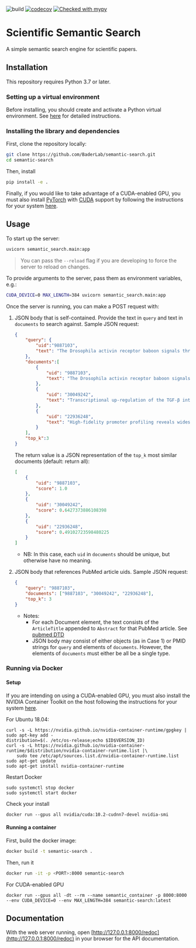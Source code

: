 ![build](https://github.com/PathwayCommons/semantic-search/workflows/build/badge.svg)
[![codecov](https://codecov.io/gh/PathwayCommons/semantic-search/branch/master/graph/badge.svg)](https://codecov.io/gh/PathwayCommons/semantic-search)
[![Checked with mypy](http://www.mypy-lang.org/static/mypy_badge.svg)](http://mypy-lang.org/)

# Scientific Semantic Search

A simple semantic search engine for scientific papers.

## Installation

This repository requires Python 3.7 or later.

### Setting up a virtual environment

Before installing, you should create and activate a Python virtual environment. See [here](https://github.com/allenai/allennlp#installing-via-pip) for detailed instructions.

### Installing the library and dependencies

First, clone the repository locally:

```bash
git clone https://github.com/BaderLab/semantic-search.git
cd semantic-search
```

Then, install

```bash
pip install -e .
```

Finally, if you would like to take advantage of a CUDA-enabled GPU, you must also install [PyTorch](https://pytorch.org/) with [CUDA](https://developer.nvidia.com/cuda-zone) support by following the instructions for your system [here](https://pytorch.org/get-started/locally/).

## Usage

To start up the server:

```bash
uvicorn semantic_search.main:app
```

> You can pass the `--reload` flag if you are developing to force the server to reload on changes.

To provide arguments to the server, pass them as environment variables, e.g.:

```bash
CUDA_DEVICE=0 MAX_LENGTH=384 uvicorn semantic_search.main:app
```

Once the server is running, you can make a POST request with:

1. JSON body that is self-contained. Provide the text in `query` and text in `documents` to search against. Sample JSON request:

    ```json
    {
        "query": {
            "uid":"9887103",
            "text": "The Drosophila activin receptor baboon signals through dSmad2 and controls cell proliferation but not patterning during larval development. The TGF-beta superfamily of growth and differentiation factors, including TGF-beta, Activins and bone morphogenetic proteins (BMPs) play critical roles in regulating the development of many organisms..."
        },
        "documents":[
            {
                "uid": "9887103",
                "text": "The Drosophila activin receptor baboon signals through dSmad2 and controls cell proliferation but not patterning during larval development. The TGF-beta superfamily of growth and differentiation factors, including TGF-beta, Activins and bone morphogenetic proteins (BMPs) play critical roles in regulating the development of many organisms..."
            },
            {
                "uid": "30049242",
                "text": "Transcriptional up-regulation of the TGF-β intracellular signaling transducer Mad of Drosophila larvae in response to parasitic nematode infection. The common fruit fly Drosophila melanogaster is an exceptional model for dissecting innate immunity..."
            },
            {
                "uid": "22936248",
                "text": "High-fidelity promoter profiling reveals widespread alternative promoter usage and transposon-driven developmental gene expression. Many eukaryotic genes possess multiple alternative promoters with distinct expression specificities..."
            }
        ],
        "top_k":3
    }
    ```

    The return value is a JSON representation of the `top_k` most similar documents (default: return all):

    ```json
    [
        {
            "uid": "9887103",
            "score": 1.0
        },
        {
            "uid": "30049242",
            "score": 0.6427373886108398
        },
        {
            "uid": "22936248",
            "score": 0.49102723598480225
        }
    ]
    ```

    - NB: In this case, each `uid` in `documents` should be unique, but otherwise have no meaning.

2. JSON body that references PubMed article uids. Sample JSON request:

    ```json
    {
        "query": "9887103",
        "documents": ["9887103", "30049242", "22936248"],
        "top_k": 3
    }
    ```

    - Notes:
      - For each Document element, the text consists of the `ArticleTitle` appended to `Abstract` for that PubMed article. See [pubmed DTD](https://dtd.nlm.nih.gov/ncbi/pubmed/doc/out/180101/index.html)
      - JSON body may consist of either objects (as in Case 1) or PMID strings for `query` and elements of `documents`. However, the elements of `documents` must either be all be a single type.

### Running via Docker

#### Setup

If you are intending on using a CUDA-enabled GPU, you must also install the NVIDIA Container Toolkit on the host following the instructions for your system [here](https://github.com/NVIDIA/nvidia-docker).

For Ubuntu 18.04:

```
curl -s -L https://nvidia.github.io/nvidia-container-runtime/gpgkey | sudo apt-key add -
distribution=$(. /etc/os-release;echo $ID$VERSION_ID)
curl -s -L https://nvidia.github.io/nvidia-container-runtime/$distribution/nvidia-container-runtime.list |\
    sudo tee /etc/apt/sources.list.d/nvidia-container-runtime.list
sudo apt-get update
sudo apt-get install nvidia-container-runtime
```

Restart Docker

```
sudo systemctl stop docker
sudo systemctl start docker
```

Check your install

```
docker run --gpus all nvidia/cuda:10.2-cudnn7-devel nvidia-smi
```

#### Running a container

First, build the docker image:

```bash
docker build -t semantic-search .
```

Then, run it

```bash
docker run -it -p <PORT>:8000 semantic-search
```

For CUDA-enabled GPU

```
docker run --gpus all -dt --rm --name semantic_container -p 8000:8000 --env CUDA_DEVICE=0 --env MAX_LENGTH=384 semantic-search:latest
```

## Documentation

With the web server running, open [http://127.0.0.1:8000/redoc](http://127.0.0.1:8000/redoc) in your browser for the API documentation.
